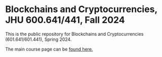 # Blockchains and Cryptocurrencies, JHU 600.641/441, Fall 2024

This is the public repository for Blockchains and Cryptocurrencies (601.641/601.441), Spring 2024. 

The main course page can be [found here.](https://github.com/matthewdgreen/blockchains2024/wiki)
